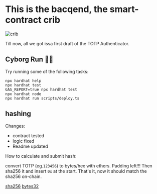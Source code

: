 # This is the bacqend, the smart-contract crib

![crib](https://user-images.githubusercontent.com/25290565/190274993-05c12f02-aa56-4041-af27-67ffda79bcf1.jpg)

Till now, all we got issa first draft of the TOTP Authenticator.

## Cyborg Run 🏃‍♂️

Try running some of the following tasks:

```shell
npx hardhat help
npx hardhat test
GAS_REPORT=true npx hardhat test
npx hardhat node
npx hardhat run scripts/deploy.ts
```


## hashing 

Changes:
 - contract tested
  - logic fixed
  - Readme updated
 
How to calculate and submit hash:

convert TOTP (eg.`123456`) to bytes/hex with ethers. Padding left!!!
Then sha256 it and insert `0x` at the start.
That's it, now it should match the sha256 on-chain.

[sha256](https://it-tools.tech/hash-text)
[bytes32](https://web3-type-converter.onbrn.com/)
